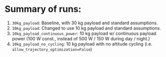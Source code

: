 # Summary of runs:

1. `30kg_payload`: Baseline, with 30 kg payload and standard assumptions.
2. `10kg_payload`: Changed to use 10 kg payload and standard assumptions.
3. `10kg_payload_continuous_power`: 10 kg payload w/ continuous payload power (100 W const., instead of 500 W / 150 W during day / night.)
4. `10kg_payload_no_cycling`: 10 kg payload with no altitude cycling (i.e. `allow_trajectory_optimization=False`)